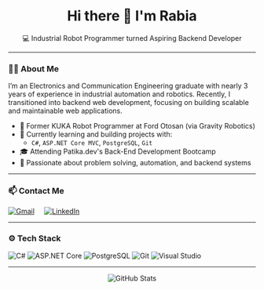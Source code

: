<h1 align="center">Hi there 👋 I'm Rabia</h1>

<p align="center">
  💻 Industrial Robot Programmer turned Aspiring Backend Developer    
</p>

---

### 👩‍💻 About Me

I’m an Electronics and Communication Engineering graduate with nearly 3 years of experience in industrial automation and robotics. Recently, I transitioned into backend web development, focusing on building scalable and maintainable web applications.

- 🔧 Former KUKA Robot Programmer at Ford Otosan (via Gravity Robotics)  
- 🌱 Currently learning and building projects with:
  - `C#`, `ASP.NET Core MVC`, `PostgreSQL`, `Git`  
- 🎓 Attending Patika.dev's Back-End Development Bootcamp  
- 🧠 Passionate about problem solving, automation, and backend systems  

---

### 📫 Contact Me

<p align="left" style="display: flex; gap: 20px; max-width: 200px;">
  <a href="mailto:rbiaduman@gmail.com" target="_blank" rel="noopener noreferrer">
    <img src="https://img.shields.io/badge/-Gmail-D14836?style=flat&logo=gmail&logoColor=white" alt="Gmail" />
  </a>
  <a href="https://linkedin.com/in/rabia-duman" target="_blank" rel="noopener noreferrer">
    <img src="https://img.shields.io/badge/-LinkedIn-0077B5?style=flat&logo=linkedin&logoColor=white" alt="LinkedIn" />
  </a>
</p>

---

### ⚙️ Tech Stack

<p>
  <img src="https://img.shields.io/badge/-C%23-239120?style=flat-square&logo=c-sharp&logoColor=white" alt="C#" />
  <img src="https://img.shields.io/badge/-ASP.NET%20Core-512BD4?style=flat-square&logo=dotnet&logoColor=white" alt="ASP.NET Core" />
  <img src="https://img.shields.io/badge/-PostgreSQL-336791?style=flat-square&logo=postgresql&logoColor=white" alt="PostgreSQL" />
  <img src="https://img.shields.io/badge/-Git-F05032?style=flat-square&logo=git&logoColor=white" alt="Git" />
  <img src="https://img.shields.io/badge/-Visual%20Studio-5C2D91?style=flat-square&logo=visual-studio&logoColor=white" alt="Visual Studio" />
</p>

---

<!-- Optional GitHub Stats Section -->
<p align="center">
  <img src="https://github-readme-stats.vercel.app/api?username=rabiaduman&show_icons=true&theme=default" alt="GitHub Stats" />
</p>
